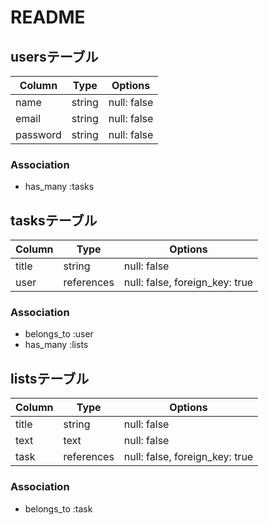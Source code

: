 # README
## usersテーブル
| Column   | Type       | Options     |
| -------- | ---------- | ----------- |
| name     | string     | null: false |
| email    | string     | null: false |
| password | string     | null: false |

### Association
- has_many :tasks



## tasksテーブル
| Column   | Type       | Options                        |
| -------- | ---------- | ------------------------------ |
| title    | string     | null: false                    |
| user     | references | null: false, foreign_key: true |

### Association
- belongs_to :user
- has_many   :lists



## listsテーブル
| Column    | Type       | Options                        |
| --------- | ---------- | ------------------------------ |
| title     | string     | null: false                    |
| text      | text       | null: false                    |
| task      | references | null: false, foreign_key: true |

### Association
- belongs_to :task